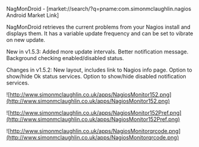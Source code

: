 NagMonDroid - [market://search/?q=pname:com.simonmclaughlin.nagios Android Market Link]

NagMonDroid retrieves the current problems from your Nagios install and displays them. It has a variable update frequency and can be set to vibrate on new update.

New in v1.5.3:
Added more update intervals.
Better notification message.
Background checking enabled/disabled status.


Changes in v1.5.2:
New layout, includes link to Nagios info page.
Option to show/hide Ok status services.
Option to show/hide disabled notification services.

![http://www.simonmclaughlin.co.uk/apps/NagiosMonitor152.png](http://www.simonmclaughlin.co.uk/apps/NagiosMonitor152.png)

![http://www.simonmclaughlin.co.uk/apps/NagiosMonitor152Pref.png](http://www.simonmclaughlin.co.uk/apps/NagiosMonitor152Pref.png)

![http://www.simonmclaughlin.co.uk/apps/NagiosMonitorqrcode.png](http://www.simonmclaughlin.co.uk/apps/NagiosMonitorqrcode.png)